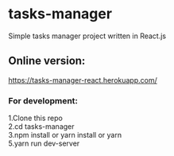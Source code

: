 # tasks-manager
Simple tasks manager project written in React.js
## Online version:
https://tasks-manager-react.herokuapp.com/
### For development:
1.Clone this repo <br/>
2.cd tasks-manager <br/>
3.npm install or yarn install or yarn <br/>
5.yarn run dev-server
